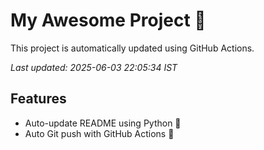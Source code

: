 # My Awesome Project 🚀

This project is automatically updated using GitHub Actions.

_Last updated: 2025-06-03 22:05:34 IST_

## Features
- Auto-update README using Python 🐍
- Auto Git push with GitHub Actions 🤖
